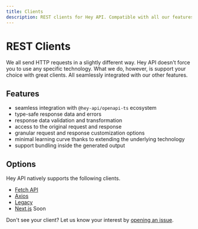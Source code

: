 ```yaml
---
title: Clients
description: REST clients for Hey API. Compatible with all our features.
---
```


<script setup>
import { embedProject } from '../embed'
</script>

# REST Clients

We all send HTTP requests in a slightly different way. Hey API doesn't force you to use any specific technology. What we do, however, is support your choice with great clients. All seamlessly integrated with our other features.

## Features

- seamless integration with `@hey-api/openapi-ts` ecosystem
- type-safe response data and errors
- response data validation and transformation
- access to the original request and response
- granular request and response customization options
- minimal learning curve thanks to extending the underlying technology
- support bundling inside the generated output

## Options

Hey API natively supports the following clients.

- [Fetch API](/openapi-ts/clients/fetch)
- [Axios](/openapi-ts/clients/axios)
- [Legacy](/openapi-ts/clients/legacy)
- [Next.js](https://nextjs.org/) <span data-soon>Soon</span>

Don't see your client? Let us know your interest by [opening an issue](https://github.com/hey-api/openapi-ts/issues).

<!--@include: ../examples.md-->
<!--@include: ../sponsorship.md-->
